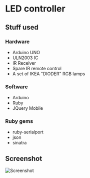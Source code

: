 LED controller
=============
Stuff used
------------

### Hardware
* Arduino UNO
* ULN2003 IC
* IR Receiver
* Spare IR remote control
* A set of IKEA "DIODER" RGB lamps

### Software
* Arduino
* Ruby
* JQuery Mobile

### Ruby gems
* ruby-serialport
* json
* sinatra

Screenshot
------------
![Screenshot](https://raw.github.com/DarkFox/LED_controller/master/screenshot.png)
